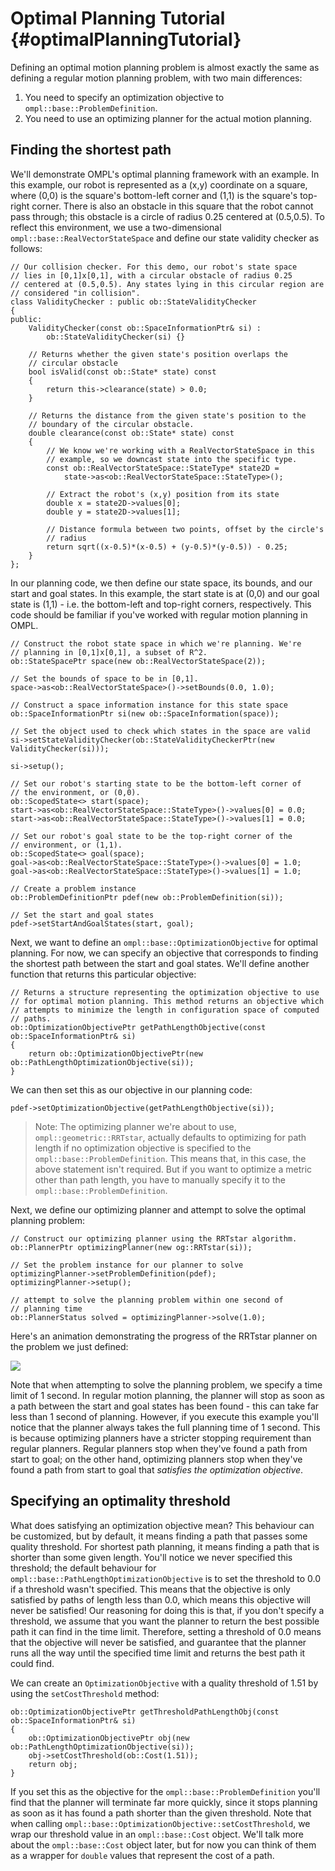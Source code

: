 # Optimal Planning Tutorial {#optimalPlanningTutorial}

Defining an optimal motion planning problem is almost exactly the same as defining a regular motion planning problem, with two main differences:
1. You need to specify an optimization objective to `ompl::base::ProblemDefinition`.
2. You need to use an optimizing planner for the actual motion planning.

## Finding the shortest path

We'll demonstrate OMPL's optimal planning framework with an example. In this example, our robot is represented as a (x,y) coordinate on a square, where (0,0) is the square's bottom-left corner and (1,1) is the square's top-right corner. There is also an obstacle in this square that the robot cannot pass through; this obstacle is a circle of radius 0.25 centered at (0.5,0.5). To reflect this environment, we use a two-dimensional `ompl::base::RealVectorStateSpace` and define our state validity checker as follows:

~~~{.cpp}
// Our collision checker. For this demo, our robot's state space
// lies in [0,1]x[0,1], with a circular obstacle of radius 0.25
// centered at (0.5,0.5). Any states lying in this circular region are
// considered "in collision".
class ValidityChecker : public ob::StateValidityChecker
{
public:
    ValidityChecker(const ob::SpaceInformationPtr& si) :
        ob::StateValidityChecker(si) {}

    // Returns whether the given state's position overlaps the
    // circular obstacle
    bool isValid(const ob::State* state) const
    {
        return this->clearance(state) > 0.0;
    }

    // Returns the distance from the given state's position to the
    // boundary of the circular obstacle.
    double clearance(const ob::State* state) const
    {
        // We know we're working with a RealVectorStateSpace in this
        // example, so we downcast state into the specific type.
        const ob::RealVectorStateSpace::StateType* state2D =
            state->as<ob::RealVectorStateSpace::StateType>();

        // Extract the robot's (x,y) position from its state
        double x = state2D->values[0];
        double y = state2D->values[1];

        // Distance formula between two points, offset by the circle's
        // radius
        return sqrt((x-0.5)*(x-0.5) + (y-0.5)*(y-0.5)) - 0.25;
    }
};
~~~

In our planning code, we then define our state space, its bounds, and our start and goal states. In this example, the start state is at (0,0) and our goal state is (1,1) - i.e. the bottom-left and top-right corners, respectively. This code should be familiar if you've worked with regular motion planning in OMPL.

~~~{.cpp}
// Construct the robot state space in which we're planning. We're
// planning in [0,1]x[0,1], a subset of R^2.
ob::StateSpacePtr space(new ob::RealVectorStateSpace(2));

// Set the bounds of space to be in [0,1].
space->as<ob::RealVectorStateSpace>()->setBounds(0.0, 1.0);

// Construct a space information instance for this state space
ob::SpaceInformationPtr si(new ob::SpaceInformation(space));

// Set the object used to check which states in the space are valid
si->setStateValidityChecker(ob::StateValidityCheckerPtr(new ValidityChecker(si)));

si->setup();

// Set our robot's starting state to be the bottom-left corner of
// the environment, or (0,0).
ob::ScopedState<> start(space);
start->as<ob::RealVectorStateSpace::StateType>()->values[0] = 0.0;
start->as<ob::RealVectorStateSpace::StateType>()->values[1] = 0.0;

// Set our robot's goal state to be the top-right corner of the
// environment, or (1,1).
ob::ScopedState<> goal(space);
goal->as<ob::RealVectorStateSpace::StateType>()->values[0] = 1.0;
goal->as<ob::RealVectorStateSpace::StateType>()->values[1] = 1.0;

// Create a problem instance
ob::ProblemDefinitionPtr pdef(new ob::ProblemDefinition(si));

// Set the start and goal states
pdef->setStartAndGoalStates(start, goal);
~~~

Next, we want to define an `ompl::base::OptimizationObjective` for optimal planning. For now, we can specify an objective that corresponds to finding the shortest path between the start and goal states. We'll define another function that returns this particular objective:

~~~{.cpp}
// Returns a structure representing the optimization objective to use
// for optimal motion planning. This method returns an objective which
// attempts to minimize the length in configuration space of computed
// paths.
ob::OptimizationObjectivePtr getPathLengthObjective(const ob::SpaceInformationPtr& si)
{
    return ob::OptimizationObjectivePtr(new ob::PathLengthOptimizationObjective(si));
}
~~~

We can then set this as our objective in our planning code:

~~~{.cpp}
pdef->setOptimizationObjective(getPathLengthObjective(si));
~~~

> Note: The optimizing planner we're about to use, `ompl::geometric::RRTstar`, actually defaults to optimizing for path length if no optimization objective is specified to the `ompl::base::ProblemDefinition`. This means that, in this case, the above statement isn't required. But if you want to optimize a metric other than path length, you have to manually specify it to the `ompl::base::ProblemDefinition`.

Next, we define our optimizing planner and attempt to solve the optimal planning problem:

~~~{.cpp}
// Construct our optimizing planner using the RRTstar algorithm.
ob::PlannerPtr optimizingPlanner(new og::RRTstar(si));

// Set the problem instance for our planner to solve
optimizingPlanner->setProblemDefinition(pdef);
optimizingPlanner->setup();

// attempt to solve the planning problem within one second of
// planning time
ob::PlannerStatus solved = optimizingPlanner->solve(1.0);
~~~

Here's an animation demonstrating the progress of the RRTstar planner on the problem we just defined:

<div class="row"><img src="images/path-length.gif" class="col-xs-10 col-xs-offset-1"></div>

Note that when attempting to solve the planning problem, we specify a time limit of 1 second. In regular motion planning, the planner will stop as soon as a path between the start and goal states has been found - this can take far less than 1 second of planning. However, if you execute this example you'll notice that the planner always takes the full planning time of 1 second. This is because optimizing planners have a stricter stopping requirement than regular planners. Regular planners stop when they've found a path from start to goal; on the other hand, optimizing planners stop when they've found a path from start to goal that _satisfies the optimization objective_.

## Specifying an optimality threshold

What does satisfying an optimization objective mean? This behaviour can be customized, but by default, it means finding a path that passes some quality threshold. For shortest path planning, it means finding a path that is shorter than some given length. You'll notice we never specified this threshold; the default behaviour for `ompl::base::PathLengthOptimizationObjective` is to set the threshold to 0.0 if a threshold wasn't specified. This means that the objective is only satisfied by paths of length less than 0.0, which means this objective will never be satisfied! Our reasoning for doing this is that, if you don't specify a threshold, we assume that you want the planner to return the best possible path it can find in the time limit. Therefore, setting a threshold of 0.0 means that the objective will never be satisfied, and guarantee that the planner runs all the way until the specified time limit and returns the best path it could find.

We can create an `OptimizationObjective` with a quality threshold of 1.51 by using the `setCostThreshold` method:
~~~{.cpp}
ob::OptimizationObjectivePtr getThresholdPathLengthObj(const ob::SpaceInformationPtr& si)
{
    ob::OptimizationObjectivePtr obj(new ob::PathLengthOptimizationObjective(si));
    obj->setCostThreshold(ob::Cost(1.51));
    return obj;
}
~~~

If you set this as the objective for the `ompl::base::ProblemDefinition` you'll find that the planner will terminate far more quickly, since it stops planning as soon as it has found a path shorter than the given threshold. Note that when calling `ompl::base::OptimizationObjective::setCostThreshold`, we wrap our threshold value in an `ompl::base::Cost` object. We'll talk more about the `ompl::base::Cost` object later, but for now you can think of them as a wrapper for `double` values that represent the cost of a path.
